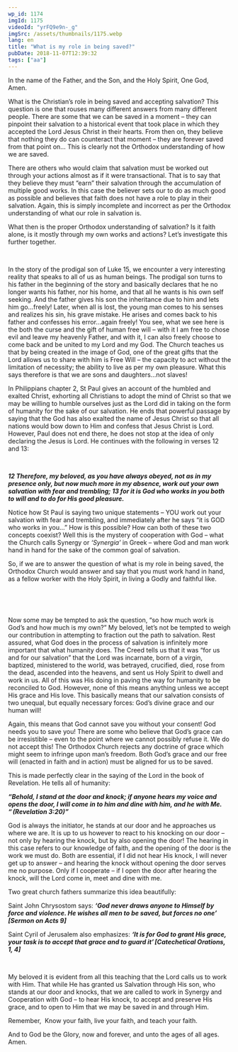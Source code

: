 ```yaml
---
wp_id: 1174
imgId: 1175
videoId: "yrFQ9e9n-_g"
imgSrc: /assets/thumbnails/1175.webp
lang: en
title: "What is my role in being saved?"
pubDate: 2018-11-07T12:39:32
tags: ["aa"]
---
```


<p>In the name of the Father, and the Son, and the Holy Spirit, One God, Amen. <span data-ccp-props="{&quot;201341983&quot;:0,&quot;335559739&quot;:160,&quot;335559740&quot;:259}"> </span></p>
<p>What is the Christian’s role in being saved and accepting salvation? This question is one that rouses many different answers from many different people. There are some that we can be saved in a moment – they can pinpoint their salvation to a historical event that took place in which they accepted the Lord Jesus Christ in their hearts. From then on, they believe that nothing they do can counteract that moment – they are forever saved from that point on… This is clearly not the Orthodox understanding of how we are saved.<span data-ccp-props="{&quot;201341983&quot;:0,&quot;335559739&quot;:160,&quot;335559740&quot;:259}"> </span></p>
<p>There are others who would claim that salvation must be worked out through your actions almost as if it were transactional. That is to say that they believe they must “earn” their salvation through the accumulation of multiple good works. In this case the believer sets our to do as much good as possible and believes that faith does not have a role to play in their salvation. Again, this is simply incomplete and incorrect as per the Orthodox understanding of what our role in salvation is. <span data-ccp-props="{&quot;201341983&quot;:0,&quot;335559739&quot;:160,&quot;335559740&quot;:259}"> </span></p>
<p>What then is the proper Orthodox understanding of salvation? Is it faith alone, is it mostly through my own works and actions? Let’s investigate this further together. <span data-ccp-props="{&quot;201341983&quot;:0,&quot;335559739&quot;:160,&quot;335559740&quot;:259}"> </span></p>
<p><span data-ccp-props="{&quot;201341983&quot;:0,&quot;335559739&quot;:160,&quot;335559740&quot;:259}"> </span></p>
<p>In the story of the prodigal son of Luke 15, we encounter a very interesting reality that speaks to all of us as human beings. The prodigal son turns to his father in the beginning of the story and basically declares that he no longer wants his father, nor his home, and that all he wants is his own self seeking. And the father gives his son the inheritance due to him and lets him go…freely! Later, when all is lost, the young man comes to his senses and realizes his sin, his grave mistake. He arises and comes back to his father and confesses his error…again freely! You see, what we see here is the both the curse and the gift of human free will – with it I am free to chose evil and leave my heavenly Father, and with it, I can also freely choose to come back and be united to my Lord and my God. The Church teaches us that by being created in the image of God, one of the great gifts that the Lord allows us to share with him is Free Will – the capacity to act without the limitation of necessity; the ability to live as per my own pleasure. What this says therefore is that we are sons and daughters…not slaves! <span data-ccp-props="{&quot;201341983&quot;:0,&quot;335559739&quot;:160,&quot;335559740&quot;:259}"> </span></p>
<p>In Philippians chapter 2, St Paul gives an account of the humbled and exalted Christ, exhorting all Christians to adopt the mind of Christ so that we may be willing to humble ourselves just as the Lord did in taking on the form of humanity for the sake of our salvation. He ends that powerful passage by saying that the God has also exalted the name of Jesus Christ so that all nations would bow down to Him and confess that Jesus Christ is Lord. However, Paul does not end there, he does not stop at the idea of only declaring the Jesus is Lord. He continues with the following in verses 12 and 13: <span data-ccp-props="{&quot;201341983&quot;:0,&quot;335559739&quot;:160,&quot;335559740&quot;:259}"> </span></p>
<p><span data-ccp-props="{&quot;201341983&quot;:0,&quot;335559739&quot;:160,&quot;335559740&quot;:259}"> </span></p>
<p><b><i>1</i></b><b><i>2 Therefore, my beloved, as you have always obeyed, not as in my presence only, but now much more in my absence, work out your own salvation with fear and trembling; 13 for it is God who works in you both to will and to do for His good pleasure. </i></b><span data-ccp-props="{&quot;201341983&quot;:0,&quot;335559739&quot;:160,&quot;335559740&quot;:259}"> </span></p>
<p>Notice how St Paul is saying two unique statements – YOU work out your salvation with fear and trembling, and immediately after he says “it is GOD who works in you…” How is this possible? How can both of these two concepts coexist? Well this is the mystery of cooperation with God – what the Church calls Synergy or <i>‘</i><i>Synergia</i><i>’</i> in Greek – where God and man work hand in hand for the sake of the common goal of salvation.  <span data-ccp-props="{&quot;201341983&quot;:0,&quot;335559739&quot;:160,&quot;335559740&quot;:259}"> </span></p>
<p>So, if we are to answer the question of what is my role in being saved, the Orthodox Church would answer and say that you must work hand in hand, as a fellow worker with the Holy Spirit, in living a Godly and faithful like. <span data-ccp-props="{&quot;201341983&quot;:0,&quot;335559739&quot;:160,&quot;335559740&quot;:259}"> </span></p>
<p><span data-ccp-props="{&quot;201341983&quot;:0,&quot;335559739&quot;:160,&quot;335559740&quot;:259}"> </span></p>
<p><span data-ccp-props="{&quot;201341983&quot;:0,&quot;335559739&quot;:160,&quot;335559740&quot;:259}"> </span></p>
<p>Now some may be tempted to ask the question, “so how much work is God’s and how much is my own?” My beloved, let’s not be tempted to weigh our contribution in attempting to fraction out the path to salvation. Rest assured, what God does in the process of salvation is infinitely more important that what humanity does. The Creed tells us that it was “for us and for our salvation” that the Lord was incarnate, born of a virgin, baptized, ministered to the world, was betrayed, crucified, died, rose from the dead, ascended into the heavens, and sent us Holy Spirit to dwell and work in us. All of this was His doing in paving the way for humanity to be reconciled to God. However, none of this means anything unless we accept His grace and His love. This basically means that our salvation consists of two unequal, but equally necessary forces: God’s divine grace and our human will!<span data-ccp-props="{&quot;201341983&quot;:0,&quot;335559739&quot;:160,&quot;335559740&quot;:259}"> </span></p>
<p>Again, this means that God cannot save you without your consent! God needs you to save you! There are some who believe that God’s grace can be irresistible – even to the point where we cannot possibly refuse it. We do not accept this! The Orthodox Church rejects any doctrine of grace which might seem to infringe upon man’s freedom. Both God’s grace and our free will (enacted in faith and in action) must be aligned for us to be saved. <span data-ccp-props="{&quot;201341983&quot;:0,&quot;335559739&quot;:160,&quot;335559740&quot;:259}"> </span></p>
<p>This is made perfectly clear in the saying of the Lord in the book of Revelation. He tells all of humanity: <span data-ccp-props="{&quot;201341983&quot;:0,&quot;335559739&quot;:160,&quot;335559740&quot;:259}"> </span></p>
<p><b><i>“</i></b><b><i>Behold, I stand at the door and knock; if anyone hears my voice and opens the door, I will come in to him and dine with him, and he with Me. &#8220; </i></b><b><i>(Revelation 3:20)” </i></b><span data-ccp-props="{&quot;201341983&quot;:0,&quot;335559739&quot;:160,&quot;335559740&quot;:259}"> </span></p>
<p>God is always the initiator, he stands at our door and he approaches us where we are. It is up to us however to react to his knocking on our door – not only by hearing the knock, but by also opening the door! The hearing in this case refers to our knowledge of faith, and the opening of the door is the work we must do. Both are essential, if I did not hear His knock, I will never get up to answer – and hearing the knock without opening the door serves me no purpose. Only if I cooperate – if I open the door after hearing the knock, will the Lord come in, meet and dine with me.<span data-ccp-props="{&quot;201341983&quot;:0,&quot;335559739&quot;:160,&quot;335559740&quot;:259}"> </span></p>
<p>Two great church fathers summarize this idea beautifully: <span data-ccp-props="{&quot;201341983&quot;:0,&quot;335559739&quot;:160,&quot;335559740&quot;:259}"> </span></p>
<p>Saint John Chrysostom says: <b><i>‘God never draws anyone to Himself by force and violence. He wishes all men to be saved, but forces no one’</i></b><b><i> [Sermon on Acts 9]</i></b><span data-ccp-props="{&quot;201341983&quot;:0,&quot;335559739&quot;:160,&quot;335559740&quot;:259}"> </span></p>
<p>Saint Cyril of Jerusalem also emphasizes: <b><i>‘It is for God to grant His grace, your task is to accept that grace and to guard it’ </i></b><b><i>[Catechetical Orations, 1, 4]</i></b><span data-ccp-props="{&quot;201341983&quot;:0,&quot;335559739&quot;:160,&quot;335559740&quot;:259}"> </span></p>
<p><span data-ccp-props="{&quot;201341983&quot;:0,&quot;335559739&quot;:160,&quot;335559740&quot;:259}"> </span></p>
<p>My beloved it is evident from all this teaching that the Lord calls us to work with Him. That while He has granted us Salvation through His son, who stands at our door and knocks, that we are called to work in Synergy and Cooperation with God – to hear His knock, to accept and preserve His grace, and to open to Him that we may be saved in and through Him. <span data-ccp-props="{&quot;201341983&quot;:0,&quot;335559739&quot;:160,&quot;335559740&quot;:259}"> </span></p>
<p>Remember,  Know your faith, live your faith, and teach your faith. <span data-ccp-props="{&quot;201341983&quot;:0,&quot;335559739&quot;:160,&quot;335559740&quot;:259}"> </span></p>
<p>And to God be the Glory, now and forever, and unto the ages of all ages. Amen. <span data-ccp-props="{&quot;201341983&quot;:0,&quot;335559739&quot;:160,&quot;335559740&quot;:259}"> </span></p>
